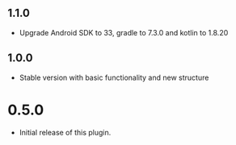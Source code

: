 ## 1.1.0
* Upgrade Android SDK to 33, gradle to 7.3.0 and kotlin to 1.8.20

## 1.0.0
* Stable version with basic functionality and new structure


# 0.5.0
- Initial release of this plugin.